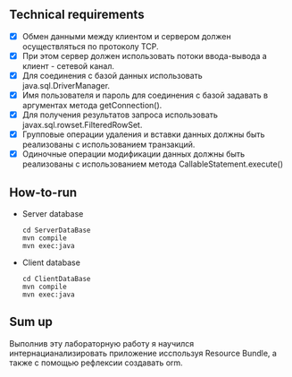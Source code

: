 ## Technical requirements
- [x] Обмен данными между клиентом и сервером должен осуществляться по протоколу TCP.
- [x] При этом сервер должен использовать потоки ввода-вывода а клиент - сетевой канал.
- [x] Для соединения с базой данных использовать java.sql.DriverManager.
- [x] Имя пользователя и пароль для соединения с базой задавать в аргументах метода getConnection().
- [x] Для получения результатов запроса использовать javax.sql.rowset.FilteredRowSet.
- [x] Групповые операции удаления и вставки данных должны быть реализованы с использованием транзакций.
- [x] Одиночные операции модификации данных должны быть реализованы с использованием
метода CallableStatement.execute()

## How-to-run
* Server database
    ```
    cd ServerDataBase
    mvn compile 
    mvn exec:java
    ```
* Client database
    ```
    cd ClientDataBase
    mvn compile 
    mvn exec:java
    ```
    
## Sum up
Выполнив эту лабораторную работу я научился интернацианализировать приложение исспользуя Resource Bundle, а также с помощью рефлексии создавать orm.